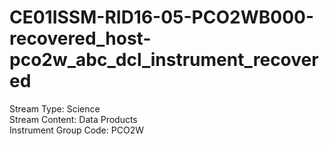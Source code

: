 # CE01ISSM-RID16-05-PCO2WB000-recovered_host-pco2w_abc_dcl_instrument_recovered

Stream Type: Science<br>
Stream Content: Data Products<br>
Instrument Group Code: PCO2W<br>
